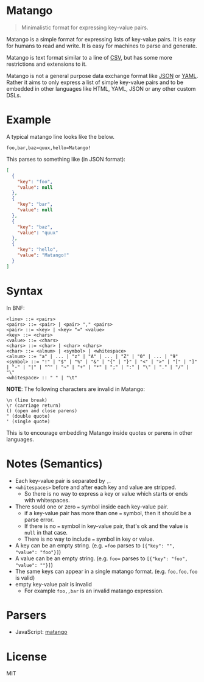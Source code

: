 # Matango

> Minimalistic format for expressing key-value pairs.

Matango is a simple format for expressing lists of key-value pairs. It is easy for humans to read and write. It is easy for machines to parse and generate.

Matango is text format similar to a line of [CSV][CSV], but has some more restrictions and extensions to it.

Matango is not a general purpose data exchange format like [JSON][JSON] or [YAML][YAML]. Rather it aims to only express a list of simple key-value pairs and to be embedded in other languages like HTML, YAML, JSON or any other custom DSLs.

# Example

A typical matango line looks like the below.

```
foo,bar,baz=quux,hello=Matango!
```

This parses to something like (in JSON format):

```json
[
  {
    "key": "foo",
    "value": null
  },
  {
    "key": "bar",
    "value": null
  },
  {
    "key": "baz",
    "value": "quux"
  },
  {
    "key": "hello",
    "value": "Matango!"
  }
]
```

# Syntax

In BNF:

```
<line> ::= <pairs>
<pairs> ::= <pair> | <pair> "," <pairs>
<pair> ::= <key> | <key> "=" <value>
<key> ::= <chars>
<value> ::= <chars>
<chars> ::= <char> | <char> <chars>
<char> ::= <alnum> | <symbol> | <whitespace>
<alnum> ::= "a" | ... | "z" | "A" | ... | "Z" | "0" | ... | "9"
<symbol> ::= "!" | "$" | "%" | "&" | "{" | "}" | "<" | ">" | "[" | "]" | "-" | "|" | "^" | "~" | "+" | "*" | ";" | ":" | "\" | "." | "/" | "\"
<whitespace> :: " " | "\t"
```

**NOTE**: The following characters are invalid in Matango:

```
\n (line break)
\r (carriage return)
() (open and close parens)
" (double quote)
' (single quote)
```

This is to encourage embedding Matango inside quotes or parens in other languages.

# Notes (Semantics)

- Each key-value pair is separated by `,`.
- `<whitespaces>` before and after each key and value are stripped.
  - So there is no way to express a key or value which starts or ends with whitespaces.
- There sould one or zero `=` symbol inside each key-value pair.
  - if a key-value pair has more than one `=` symbol, then it should be a parse error.
  - If there is no `=` symbol in key-value pair, that's ok and the value is `null` in that case.
  - There is no way to include `=` symbol in key or value.
- A key can be an empty string. (e.g. `=foo` parses to `[{"key": "", "value": "foo"}]`)
- A value can be an empty string. (e.g. `foo=` parses to `[{"key": "foo", "value": ""}]`)
- The same keys can appear in a single matango format. (e.g. `foo,foo,foo` is valid)
- empty key-value pair is invalid
  - For example `foo,,bar` is an invalid matango expression.

# Parsers

- JavaScript: [matango](https://npm.im/matango)

# License

MIT

[CSV]: https://en.wikipedia.org/wiki/Comma-separated_values
[JSON]: http://json.org/
[YAML]: http://yaml.org/
